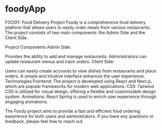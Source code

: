 # foodyApp



FOODY: Food Delivery Project
Foody is a comprehensive food delivery platform that allows users to easily order meals from various restaurants. The project consists of two main components: the Admin Side and the Client Side.

Project Components
Admin Side:

Provides the ability to add and manage restaurants.
Administrators can update restaurant menus and track orders.
Client Side:

Users can easily create accounts to view dishes from restaurants and place orders.
A simple and intuitive interface enhances the user experience.
Technologies
Frontend: The project is developed using React and Next.js, which are popular frameworks for modern web applications.
CSS: Tailwind CSS is utilized for visual design, offering a flexible and customizable design system.
Animations: React Spring is used to enrich user experience through engaging animations.

The Foody project aims to provide a fast and efficient food ordering experience for both users and administrators. If you have any questions or feedback, please feel free to reach out.
